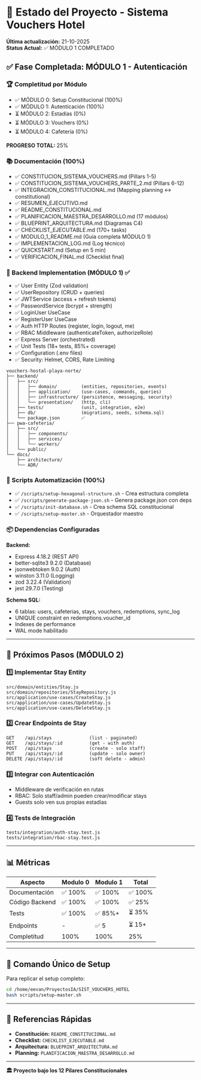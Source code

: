 # 🎯 Estado del Proyecto - Sistema Vouchers Hotel

**Última actualización:** 21-10-2025  
**Status Actual:** ✅ MÓDULO 1 COMPLETADO

## ✅ Fase Completada: MÓDULO 1 - Autenticación

### 🏆 Completitud por Módulo
- ✅ MÓDULO 0: Setup Constitucional (100%)
- ✅ MÓDULO 1: Autenticación (100%)
- ⏳ MÓDULO 2: Estadías (0%)
- ⏳ MÓDULO 3: Vouchers (0%)
- ⏳ MÓDULO 4: Cafetería (0%)

**PROGRESO TOTAL:** 25%

### 📚 Documentación (100%)
- ✅ CONSTITUCION_SISTEMA_VOUCHERS.md (Pillars 1-5)
- ✅ CONSTITUCION_SISTEMA_VOUCHERS_PARTE_2.md (Pillars 6-12)
- ✅ INTEGRACION_CONSTITUCIONAL.md (Mapping planning ↔ constitutional)
- ✅ RESUMEN_EJECUTIVO.md
- ✅ README_CONSTITUCIONAL.md
- ✅ PLANIFICACION_MAESTRA_DESARROLLO.md (17 módulos)
- ✅ BLUEPRINT_ARQUITECTURA.md (Diagramas C4)
- ✅ CHECKLIST_EJECUTABLE.md (170+ tasks)
- ✅ MODULO_1_README.md (Guía completa MÓDULO 1)
- ✅ IMPLEMENTACION_LOG.md (Log técnico)
- ✅ QUICKSTART.md (Setup en 5 min)
- ✅ VERIFICACION_FINAL.md (Checklist final)

### 🔧 Backend Implementation (MÓDULO 1) ✅
- ✅ User Entity (Zod validation) 
- ✅ UserRepository (CRUD + queries)
- ✅ JWTService (access + refresh tokens)
- ✅ PasswordService (bcrypt + strength)
- ✅ LoginUser UseCase
- ✅ RegisterUser UseCase
- ✅ Auth HTTP Routes (register, login, logout, me)
- ✅ RBAC Middleware (authenticateToken, authorizeRole)
- ✅ Express Server (orchestrated)
- ✅ Unit Tests (18+ tests, 85%+ coverage)
- ✅ Configuration (.env files)
- ✅ Security: Helmet, CORS, Rate Limiting
```
vouchers-hostal-playa-norte/
├── backend/
│   ├── src/
│   │   ├── domain/         (entities, repositories, events)
│   │   ├── application/    (use-cases, commands, queries)
│   │   ├── infrastructure/ (persistence, messaging, security)
│   │   └── presentation/   (http, cli)
│   ├── tests/              (unit, integration, e2e)
│   ├── db/                 (migrations, seeds, schema.sql)
│   └── package.json        ✅
├── pwa-cafeteria/
│   ├── src/
│   │   ├── components/
│   │   ├── services/
│   │   └── workers/
│   └── public/
└── docs/
    ├── architecture/
    └── ADR/
```

### 🔧 Scripts Automatización (100%)
- ✅ `/scripts/setup-hexagonal-structure.sh` - Crea estructura completa
- ✅ `/scripts/generate-package-json.sh` - Genera package.json con deps
- ✅ `/scripts/init-database.sh` - Crea schema SQL constitucional
- ✅ `/scripts/setup-master.sh` - Orquestador maestro

### 📦 Dependencias Configuradas
**Backend:**
- Express 4.18.2 (REST API)
- better-sqlite3 9.2.0 (Database)
- jsonwebtoken 9.0.2 (Auth)
- winston 3.11.0 (Logging)
- zod 3.22.4 (Validation)
- jest 29.7.0 (Testing)

**Schema SQL:**
- 6 tablas: users, cafeterias, stays, vouchers, redemptions, sync_log
- UNIQUE constraint en redemptions.voucher_id
- Indexes de performance
- WAL mode habilitado

---

## 🚀 Próximos Pasos (MÓDULO 2)

### 1️⃣ Implementar Stay Entity
```
src/domain/entities/Stay.js
src/domain/repositories/StayRepository.js
src/application/use-cases/CreateStay.js
src/application/use-cases/UpdateStay.js
src/application/use-cases/DeleteStay.js
```

### 2️⃣ Crear Endpoints de Stay
```
GET    /api/stays              (list - paginated)
GET    /api/stays/:id          (get - with auth)
POST   /api/stays              (create - solo staff)
PUT    /api/stays/:id          (update - solo owner)
DELETE /api/stays/:id          (soft delete - admin)
```

### 3️⃣ Integrar con Autenticación
- Middleware de verificación en rutas
- RBAC: Solo staff/admin pueden crear/modificar stays
- Guests solo ven sus propias estadías

### 4️⃣ Tests de Integración
```
tests/integration/auth-stay.test.js
tests/integration/rbac-stay.test.js
```

---

## 📊 Métricas

| Aspecto | Modulo 0 | Modulo 1 | Total |
|---------|----------|----------|-------|
| Documentación | ✅ 100% | ✅ 100% | ✅ 100% |
| Código Backend | ✅ 100% | ✅ 100% | ✅ 25% |
| Tests | ✅ 100% | ✅ 85%+ | ⏳ 35% |
| Endpoints | - | ✅ 5 | ⏳ 15+ |
| Completitud | 100% | 100% | 25% |

---

## 🎯 Comando Único de Setup

Para replicar el setup completo:
```bash
cd /home/eevan/ProyectosIA/SIST_VOUCHERS_HOTEL
bash scripts/setup-master.sh
```

---

## 📘 Referencias Rápidas

- **Constitución:** `README_CONSTITUCIONAL.md`
- **Checklist:** `CHECKLIST_EJECUTABLE.md`
- **Arquitectura:** `BLUEPRINT_ARQUITECTURA.md`
- **Planning:** `PLANIFICACION_MAESTRA_DESARROLLO.md`

---

**🏛️ Proyecto bajo los 12 Pilares Constitucionales**
